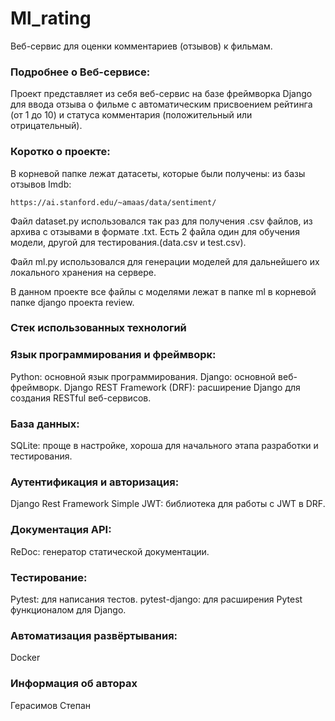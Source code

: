 
#  Ml_rating
Веб-сервис для оценки комментариев (отзывов) к фильмам.
### Подробнее о Веб-сервисе:

Проект представляет из себя веб-сервис на базе фреймворка Django для ввода отзыва о фильме с автоматическим присвоением рейтинга (от 1 до 10) и статуса комментария (положительный или отрицательный). 


### Коротко о проекте:

В корневой папке лежат датасеты, которые были получены: из базы отзывов Imdb:
```
https://ai.stanford.edu/~amaas/data/sentiment/
```
Файл dataset.py использовался так раз для получения .csv файлов, из архива с отзывами в формате .txt.
Есть 2 файла один для обучения модели, другой для тестирования.(data.csv и test.csv).

Файл ml.py использовался для генерации моделей для дальнейшего их локального хранения на сервере.

В данном проекте все файлы с моделями лежат в папке ml в корневой папке django проекта review.




### Стек использованных технологий
### Язык программирования и фреймворк:
  Python: основной язык программирования.
  Django: основной веб-фреймворк.
  Django REST Framework (DRF): расширение Django для создания RESTful веб-сервисов.
### База данных:
  SQLite: проще в настройке, хороша для начального этапа разработки и тестирования.
### Аутентификация и авторизация:
  Django Rest Framework Simple JWT: библиотека для работы с JWT в DRF.
### Документация API:
  ReDoc: генератор статической документации.
### Тестирование:
  Pytest: для написания тестов.
  pytest-django: для расширения Pytest функционалом для Django.
### Автоматизация развёртывания:
  Docker
### Информация об авторах
Герасимов Степан

